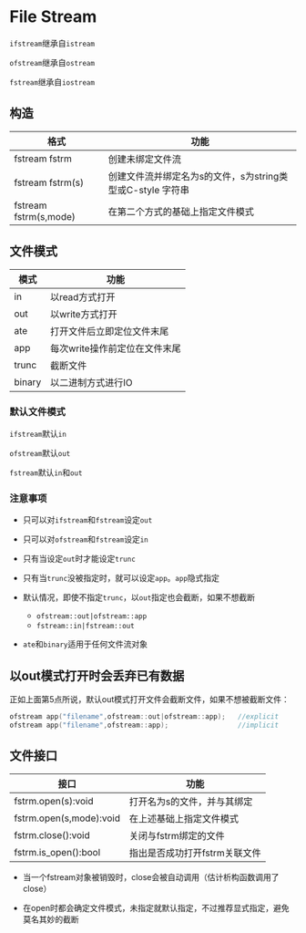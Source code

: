 # File Stream

`ifstream`继承自`istream`

`ofstream`继承自`ostream`

`fstream`继承自`iostream`

## 构造

| 格式                  | 功能                                                       |
| --------------------- | ---------------------------------------------------------- |
| fstream fstrm         | 创建未绑定文件流                                           |
| fstream fstrm(s)      | 创建文件流并绑定名为s的文件，s为string类型或C-style 字符串 |
| fstream fstrm(s,mode) | 在第二个方式的基础上指定文件模式                           |

## 文件模式

| 模式   | 功能                          |
| ------ | ----------------------------- |
| in     | 以read方式打开                |
| out    | 以write方式打开               |
| ate    | 打开文件后立即定位文件末尾    |
| app    | 每次write操作前定位在文件末尾 |
| trunc  | 截断文件                      |
| binary | 以二进制方式进行IO            |

### 默认文件模式

`ifstream`默认`in`

`ofstream`默认`out`

`fstream`默认`in`和`out`

### 注意事项

* 只可以对`ifstream`和`fstream`设定`out`
* 只可以对`ofstream`和`fstream`设定`in`
* 只有当设定`out`时才能设定`trunc`
* 只有当`trunc`没被指定时，就可以设定`app`。`app`隐式指定
* 默认情况，即使不指定`trunc`，以`out`指定也会截断，如果不想截断
  * `ofstream::out|ofstream::app`
  * `fstream::in|fstream::out`

* `ate`和`binary`适用于任何文件流对象

## 以out模式打开时会丢弃已有数据

正如上面第5点所说，默认out模式打开文件会截断文件，如果不想被截断文件：

```cpp
ofstream app("filename",ofstream::out|ofstream::app);	//explicit
ofstream app("filename",ofstream::app);					//implicit
```

## 文件接口

| 接口                    | 功能                          |
| ----------------------- | ----------------------------- |
| fstrm.open(s):void      | 打开名为s的文件，并与其绑定   |
| fstrm.open(s,mode):void | 在上述基础上指定文件模式      |
| fstrm.close():void      | 关闭与fstrm绑定的文件         |
| fstrm.is_open():bool    | 指出是否成功打开fstrm关联文件 |

* 当一个fstream对象被销毁时，close会被自动调用（估计析构函数调用了close）

* 在open时都会确定文件模式，未指定就默认指定，不过推荐显式指定，避免莫名其妙的截断

